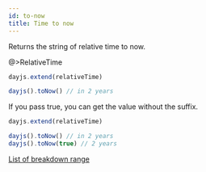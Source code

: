 ```yaml
---
id: to-now
title: Time to now
---
```


Returns the string of relative time to now.

@>RelativeTime

```js
dayjs.extend(relativeTime)

dayjs().toNow() // in 2 years
```

If you pass true, you can get the value without the suffix.

```js
dayjs.extend(relativeTime)

dayjs().toNow() // in 2 years
dayjs().toNow(true) // 2 years
```

[List of breakdown range](../display/from-now#list-of-breakdown-range)

